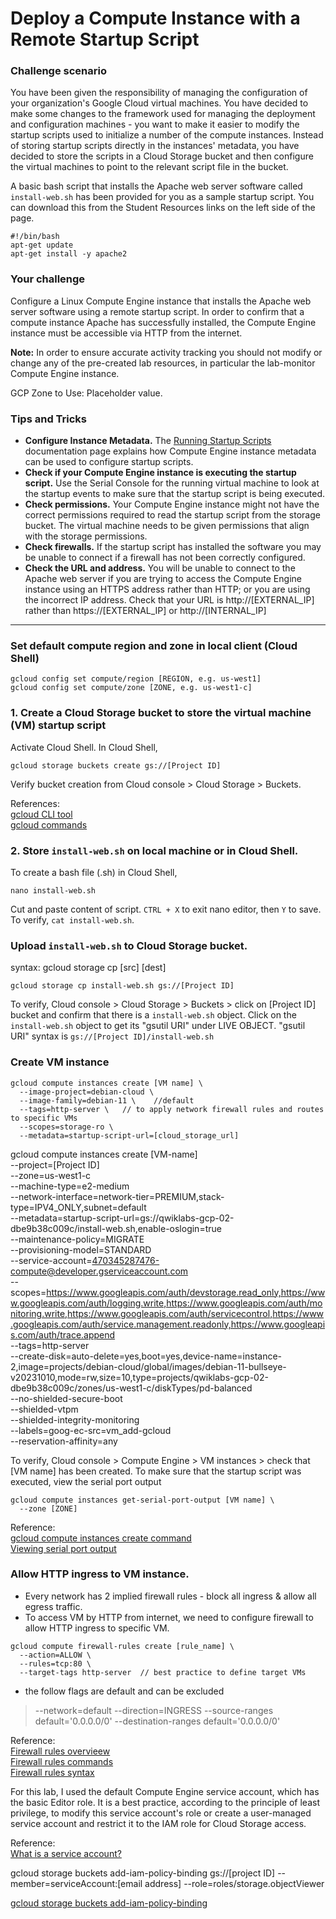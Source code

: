 # Deploy a Compute Instance with a Remote Startup Script

### Challenge scenario
You have been given the responsibility of managing the configuration of your organization's Google Cloud virtual machines. You have decided to make some changes to the framework used for managing the deployment and configuration machines - you want to make it easier to modify the startup scripts used to initialize a number of the compute instances. Instead of storing startup scripts directly in the instances' metadata, you have decided to store the scripts in a Cloud Storage bucket and then configure the virtual machines to point to the relevant script file in the bucket.

A basic bash script that installs the Apache web server software called `install-web.sh` has been provided for you as a sample startup script. You can download this from the Student Resources links on the left side of the page.

```
#!/bin/bash
apt-get update
apt-get install -y apache2
```

### Your challenge
Configure a Linux Compute Engine instance that installs the Apache web server software using a remote startup script. In order to confirm that a compute instance Apache has successfully installed, the Compute Engine instance must be accessible via HTTP from the internet.

**Note:** In order to ensure accurate activity tracking you should not modify or change any of the pre-created lab resources, in particular the lab-monitor Compute Engine instance.

GCP Zone to Use: Placeholder value.

### Tips and Tricks
- **Configure Instance Metadata.** The [Running Startup Scripts](https://cloud.google.com/compute/docs/instances/startup-scripts) documentation page explains how Compute Engine instance metadata can be used to configure startup scripts.
- **Check if your Compute Engine instance is executing the startup script.** Use the Serial Console for the running virtual machine to look at the startup events to make sure that the startup script is being executed.
- **Check permissions.** Your Compute Engine instance might not have the correct permissions required to read the startup script from the storage bucket. The virtual machine needs to be given permissions that align with the storage permissions.
- **Check firewalls.** If the startup script has installed the software you may be unable to connect if a firewall has not been correctly configured.
- **Check the URL and address.** You will be unable to connect to the Apache web server if you are trying to access the Compute Engine instance using an HTTPS address rather than HTTP; or you are using the incorrect IP address. Check that your URL is http://[EXTERNAL_IP] rather than https://[EXTERNAL_IP] or http://[INTERNAL_IP]

<hr>

### Set default compute region and zone in local client (Cloud Shell)
```
gcloud config set compute/region [REGION, e.g. us-west1]
gcloud config set compute/zone [ZONE, e.g. us-west1-c]
```

### 1. Create a Cloud Storage bucket to store the virtual machine (VM) startup script
Activate Cloud Shell. In Cloud Shell,
```
gcloud storage buckets create gs://[Project ID]
```
Verify bucket creation from Cloud console > Cloud Storage > Buckets.

References:  
[gcloud CLI tool](https://cloud.google.com/storage/docs/discover-object-storage-gcloud)  
[gcloud commands](https://cloud.google.com/sdk/gcloud/reference/storage)  

### 2. Store `install-web.sh` on local machine or in Cloud Shell.
To create a bash file (.sh) in Cloud Shell,
```
nano install-web.sh
```
Cut and paste content of script. `CTRL + X` to exit nano editor, then `Y` to save.
To verify, `cat install-web.sh`.

### Upload `install-web.sh` to Cloud Storage bucket.
syntax: gcloud storage cp [src] [dest]
```
gcloud storage cp install-web.sh gs://[Project ID]
```
To verify, Cloud console > Cloud Storage > Buckets > click on [Project ID] bucket and confirm that there is a `install-web.sh` object.
Click on the `install-web.sh` object to get its "gsutil URI" under LIVE OBJECT. "gsutil URI" syntax is `gs://[Project ID]/install-web.sh`

### Create VM instance
```
gcloud compute instances create [VM name] \
  --image-project=debian-cloud \
  --image-family=debian-11 \    //default
  --tags=http-server \   // to apply network firewall rules and routes to specific VMs
  --scopes=storage-ro \
  --metadata=startup-script-url=[cloud_storage_url]
```

gcloud compute instances create [VM-name] \
    --project=[Project ID] \
    --zone=us-west1-c \
    --machine-type=e2-medium \
    --network-interface=network-tier=PREMIUM,stack-type=IPV4_ONLY,subnet=default \
    --metadata=startup-script-url=gs://qwiklabs-gcp-02-dbe9b38c009c/install-web.sh,enable-oslogin=true \
    --maintenance-policy=MIGRATE \
    --provisioning-model=STANDARD \
    --service-account=470345287476-compute@developer.gserviceaccount.com \
    --scopes=https://www.googleapis.com/auth/devstorage.read_only,https://www.googleapis.com/auth/logging.write,https://www.googleapis.com/auth/monitoring.write,https://www.googleapis.com/auth/servicecontrol,https://www.googleapis.com/auth/service.management.readonly,https://www.googleapis.com/auth/trace.append \
    --tags=http-server \
    --create-disk=auto-delete=yes,boot=yes,device-name=instance-2,image=projects/debian-cloud/global/images/debian-11-bullseye-v20231010,mode=rw,size=10,type=projects/qwiklabs-gcp-02-dbe9b38c009c/zones/us-west1-c/diskTypes/pd-balanced \
    --no-shielded-secure-boot \
    --shielded-vtpm \
    --shielded-integrity-monitoring \
    --labels=goog-ec-src=vm_add-gcloud \
    --reservation-affinity=any

To verify, Cloud console > Compute Engine > VM instances > check that [VM name] has been created.
To make sure that the startup script was executed, view the serial port output
```
gcloud compute instances get-serial-port-output [VM name] \
  --zone [ZONE]
```
Reference:  
[gcloud compute instances create command](https://cloud.google.com/sdk/gcloud/reference/compute/instances/create#--scopes)  
[Viewing serial port output](https://cloud.google.com/compute/docs/troubleshooting/viewing-serial-port-output#viewing_serial_port_output)  

### Allow HTTP ingress to VM instance.
- Every network has 2 implied firewall rules - block all ingress & allow all egress traffic.
- To access VM by HTTP from internet, we need to configure firewall to allow HTTP ingress to specific VM.
```
gcloud compute firewall-rules create [rule_name] \
  --action=ALLOW \
  --rules=tcp:80 \  
  --target-tags http-server  // best practice to define target VMs
```
- the follow flags are default and can be excluded
> --network=default
> --direction=INGRESS
> --source-ranges default='0.0.0.0/0'
> --destination-ranges default='0.0.0.0/0'

Reference:  
[Firewall rules overvieew](https://cloud.google.com/firewall/docs/firewalls)  
[Firewall rules commands](https://cloud.google.com/firewall/docs/using-firewalls)  
[Firewall rules syntax](https://cloud.google.com/sdk/gcloud/reference/compute/firewall-rules/create)  

For this lab, I used the default Compute Engine service account, which has the basic Editor role. It is a best practice, according to the principle of least privilege, to modify this service account's role or create a user-managed service account and restrict it to the IAM role for Cloud Storage access.

Reference:  
[What is a service account?](https://cloud.google.com/compute/docs/access/service-accounts#accesscopesiam)  


gcloud storage buckets add-iam-policy-binding gs://[project ID] --member=serviceAccount:[email address] --role=roles/storage.objectViewer

[gcloud storage buckets add-iam-policy-binding](https://cloud.google.com/sdk/gcloud/reference/storage/buckets/add-iam-policy-binding)
